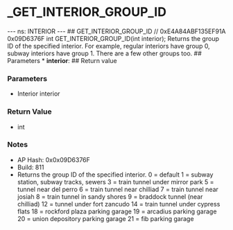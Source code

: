 # _GET_INTERIOR_GROUP_ID

--- ns: INTERIOR --- ## GET_INTERIOR_GROUP_ID  // 0xE4A84ABF135EF91A 0x09D6376F int GET_INTERIOR_GROUP_ID(int interior);  Returns the group ID of the specified interior. For example, regular interiors have group 0, subway interiors have group 1. There are a few other groups too.  ## Parameters * **interior**:  ## Return value

### Parameters
* Interior interior

### Return Value
* int

### Notes
* AP Hash: 0x0x09D6376F
* Build: 811
* Returns the group ID of the specified interior.
0 = default
1 = subway station, subway tracks, sewers
3 = train tunnel under mirror park
5 = tunnel near del perro
6 = train tunnel near chilliad
7 = train tunnel near josiah
8 = train tunnel in sandy shores
9 = braddock tunnel (near chilliad)
12 = tunnel under fort zancudo
14 = train tunnel under cypress flats
18 = rockford plaza parking garage
19 = arcadius parking garage
20 = union depository parking garage
21 = fib parking garage

